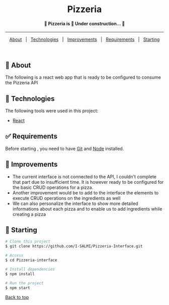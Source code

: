 <div align="center" id="top"> 
</div>

<h1 align="center">Pizzeria</h1>

<!-- Status -->

<h4 align="center"> 
	🚧  Pizzeria is 🚀 Under construction...  🚧
</h4> 

<hr>

<p align="center">
  <a href="#dart-about">About</a> &#xa0; | &#xa0; 
  <a href="#rocket-technologies">Technologies</a> &#xa0; | &#xa0;
   <a href="#dart-requirements">Improvements</a> &#xa0; | &#xa0;
  <a href="#white_check_mark-requirements">Requirements</a> &#xa0; | &#xa0;
  <a href="#checkered_flag-starting">Starting</a>
</p>

<br>

## :dart: About ##

The following is a react web app that is ready to be configured to consume the Pizzeria API

## :rocket: Technologies ##

The following tools were used in this project:

- [React](https://pt-br.reactjs.org/)

## :white_check_mark: Requirements ##

Before starting , you need to have [Git](https://git-scm.com) and [Node](https://nodejs.org/en/) installed.

## :dart: Improvements ##

- The current interface is not connected to the API, I couldn't complete that part due to insufficient time. It is however ready to be configured for the basic CRUD operations for a pizza.
- Another improvement would be to add to the interface the elements to execute CRUD operations on the ingredients as well
- We can also personalize the interface to show more detailed informations about each pizza and to enable us to add ingredients while creating a pizza

## :checkered_flag: Starting ##

```bash
# Clone this project
$ git clone https://github.com/I-SALMI/Pizzeria-Interface.git

# Access
$ cd Pizzeria-interface

# Install dependencies
$ npm install

# Run the project
$ npm start
```

<a href="#top">Back to top</a>
